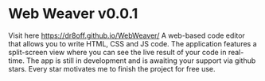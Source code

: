 # Web Weaver v0.0.1
Visit here https://dr8off.github.io/WebWeaver/
A web-based code editor that allows you to write HTML, CSS and JS code. The application features a split-screen view where you can see the live result of your code in real-time. 
The app is still in development and is awaiting your support via github stars. Every star motivates me to finish the project for free use.

